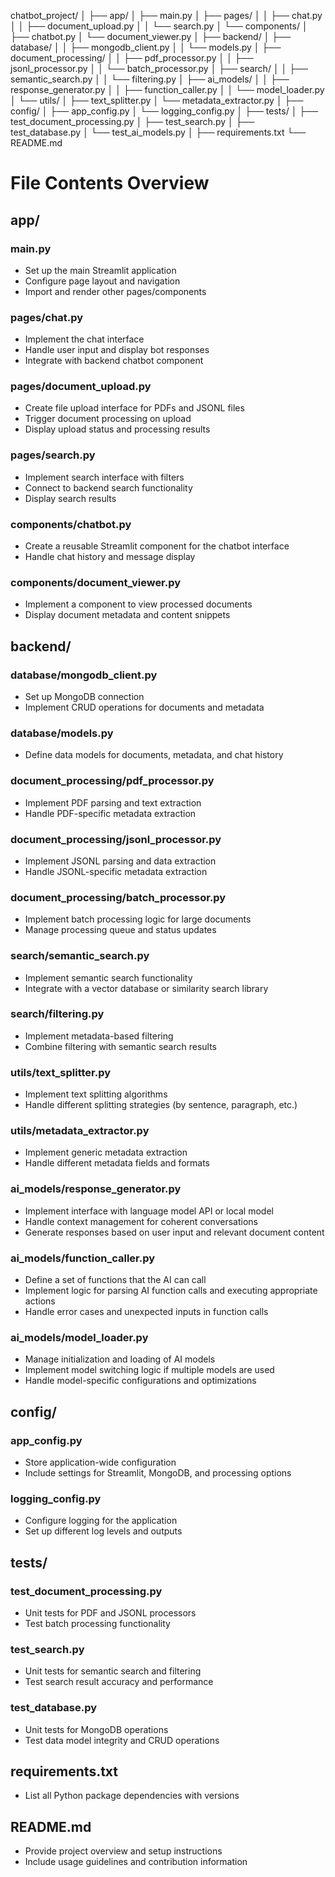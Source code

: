 chatbot_project/
│
├── app/
│   ├── main.py
│   ├── pages/
│   │   ├── chat.py
│   │   ├── document_upload.py
│   │   └── search.py
│   └── components/
│       ├── chatbot.py
│       └── document_viewer.py
│
├── backend/
│   ├── database/
│   │   ├── mongodb_client.py
│   │   └── models.py
│   ├── document_processing/
│   │   ├── pdf_processor.py
│   │   ├── jsonl_processor.py
│   │   └── batch_processor.py
│   ├── search/
│   │   ├── semantic_search.py
│   │   └── filtering.py
│   ├── ai_models/
│   │   ├── response_generator.py
│   │   ├── function_caller.py
│   │   └── model_loader.py
│   └── utils/
│       ├── text_splitter.py
│       └── metadata_extractor.py
│
├── config/
│   ├── app_config.py
│   └── logging_config.py
│
├── tests/
│   ├── test_document_processing.py
│   ├── test_search.py
│   ├── test_database.py
│   └── test_ai_models.py
│
├── requirements.txt
└── README.md
# File Contents Overview

## app/

### main.py
- Set up the main Streamlit application
- Configure page layout and navigation
- Import and render other pages/components

### pages/chat.py
- Implement the chat interface
- Handle user input and display bot responses
- Integrate with backend chatbot component

### pages/document_upload.py
- Create file upload interface for PDFs and JSONL files
- Trigger document processing on upload
- Display upload status and processing results

### pages/search.py
- Implement search interface with filters
- Connect to backend search functionality
- Display search results

### components/chatbot.py
- Create a reusable Streamlit component for the chatbot interface
- Handle chat history and message display

### components/document_viewer.py
- Implement a component to view processed documents
- Display document metadata and content snippets

## backend/

### database/mongodb_client.py
- Set up MongoDB connection
- Implement CRUD operations for documents and metadata

### database/models.py
- Define data models for documents, metadata, and chat history

### document_processing/pdf_processor.py
- Implement PDF parsing and text extraction
- Handle PDF-specific metadata extraction

### document_processing/jsonl_processor.py
- Implement JSONL parsing and data extraction
- Handle JSONL-specific metadata extraction

### document_processing/batch_processor.py
- Implement batch processing logic for large documents
- Manage processing queue and status updates

### search/semantic_search.py
- Implement semantic search functionality
- Integrate with a vector database or similarity search library

### search/filtering.py
- Implement metadata-based filtering
- Combine filtering with semantic search results

### utils/text_splitter.py
- Implement text splitting algorithms
- Handle different splitting strategies (by sentence, paragraph, etc.)

### utils/metadata_extractor.py
- Implement generic metadata extraction
- Handle different metadata fields and formats

### ai_models/response_generator.py

- Implement interface with language model API or local model
- Handle context management for coherent conversations
- Generate responses based on user input and relevant document content

### ai_models/function_caller.py

- Define a set of functions that the AI can call
- Implement logic for parsing AI function calls and executing appropriate actions
- Handle error cases and unexpected inputs in function calls

### ai_models/model_loader.py

- Manage initialization and loading of AI models
- Implement model switching logic if multiple models are used
- Handle model-specific configurations and optimizations

## config/

### app_config.py
- Store application-wide configuration
- Include settings for Streamlit, MongoDB, and processing options

### logging_config.py
- Configure logging for the application
- Set up different log levels and outputs

## tests/

### test_document_processing.py
- Unit tests for PDF and JSONL processors
- Test batch processing functionality

### test_search.py
- Unit tests for semantic search and filtering
- Test search result accuracy and performance

### test_database.py
- Unit tests for MongoDB operations
- Test data model integrity and CRUD operations

## requirements.txt
- List all Python package dependencies with versions

## README.md
- Provide project overview and setup instructions
- Include usage guidelines and contribution information